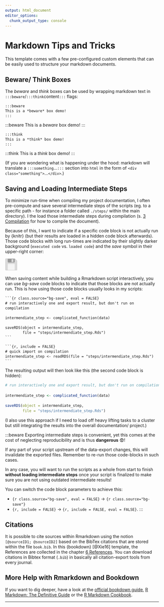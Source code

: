 ```yaml
---
output: html_document
editor_options:
  chunk_output_type: console
---
```


# Markdown Tips and Tricks



This template comes with a few pre-configured custom elements that can be easily used to structure your markdown documents.

## Beware/ Think Boxes

The *beware* and *think* boxes can be used by wrapping markdown text in `:::beware`/`:::think`content`:::` flags:

```
:::beware
This is a *beware* box demo!
:::
```

:::beware
This is a *beware* box demo!
:::

```
:::think
This is a *think* box demo!
:::
```

:::think
This is a *think* box demo!
:::

(If you are wondering what is happening under the hood: markdown will translate a `:::something`...`:::` section into `html` in the form of `<div class="something">`...`</div>`.)

## Saving and Loading Intermediate Steps

To minimize run-time when compiling my project documentation, I often pre-compute and save several intermediate steps of the scripts (eg. to a specific path - for instance  a folder called `./steps/` within the main directory).
I the load those intermediate steps during compilation (s. [3 Compilation](compilation.html) for how to compile the document).

Because of this, I want to indicate if a specific code block is not actually run by {knitr} (but their results are loaded in a hidden code block afterwards).
Those code blocks with long run-times are indicated by their slightly darker background (`executed code` vs. <span class="bg-save">`loaded code`</span>) and the *save* symbol in their upper-right corner: 

<img style="position:relative; width:40px; pointer-events:none;" src="./img/save_solid.svg">

When saving content while building a Rmarkdown script interactively, you can use *bg-save* code blocks to indicate that those blocks are not actually run.
This is how using those code blocks usually looks in my scripts:

```
`​``{r class.source="bg-save", eval = FALSE}
# run interactively one and export result, but don't run on compilation

intermendiate_step <- complicated_function(data)

saveRDS(object = intermendiate_step, 
        file = "steps/intermendiate_step.Rds")
`​``
```
```
`​``{r, include = FALSE}
# quick import on compilation
intermendiate_step <- readRDS(file = "steps/intermendiate_step.Rds")
`​``
```

The resulting output will then look like this (the second code block is hidden):


```{.r .bg-save}
# run interactively one and export result, but don't run on compilation

intermendiate_step <- complicated_function(data)

saveRDS(object = intermendiate_step, 
        file = "steps/intermendiate_step.Rds")
```

(I also use this approach if I need to load off heavy lifting tasks to a cluster but still integrating the results into the overall documentation/ project.)

:::beware
Exporting intermediate steps is convenient, yet this comes at the cost of neglecting reproducibility and is thus **dangerous** 😨!

If any part of your script upstream of the data-export changes, this will invalidate the exported files.
Remember to re-run those code-blocks in such cases.

In any case, you will want to run the scripts as a whole from start to finish **without loading intermediate steps** once your script is finalized to make sure you are not using outdated intermediate results!

You can switch the code block parameters to achieve this:

- `​{r class.source="bg-save", eval = FALSE}` $\rightarrow$ `​{r class.source="bg-save"}` 
- `​{r, include = FALSE}` $\rightarrow$ `​{r, include = FALSE, eval = FALSE}`.
:::

## Citations

It is possible to cite sources within Rmarkdown using the notion `[@sourceID1; @sourceID2]` based on the BibTex citations that are stored within the file `book.bib`.
In this {bookdown} [@Xie16] template, the References are collected in the chapter [6 References](./references.html).
You can download citations in Bibtex format (`.bib`) in basically all citation-export tools from every journal.

## More Help with Rmarkdown and Bookdown

If you want to dig deeper, have a look at the [official bookdown guide](https://bookdown.org/yihui/bookdown/), [R Markdown: The Definitive Guide](https://bookdown.org/yihui/rmarkdown/) or the [R Markdown Cookbook](https://bookdown.org/yihui/rmarkdown-cookbook/).

---
